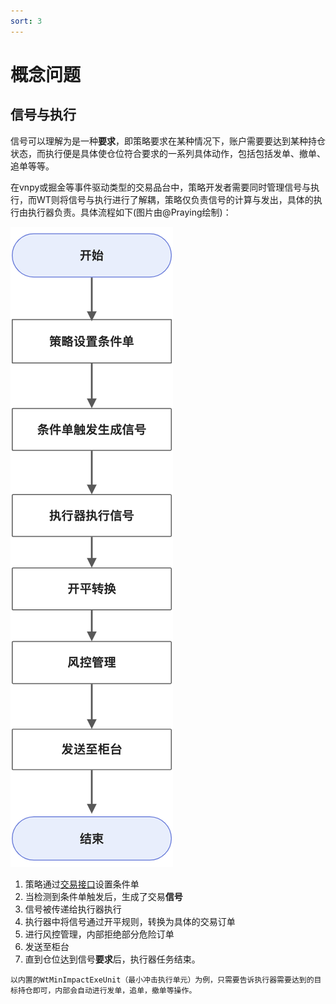 ```yaml
---
sort: 3
---
```


# 概念问题

## 信号与执行

信号可以理解为是一种**要求**，即策略要求在某种情况下，账户需要要达到某种持仓状态，而执行便是具体使仓位符合要求的一系列具体动作，包括包括发单、撤单、追单等等。

在vnpy或掘金等事件驱动类型的交易品台中，策略开发者需要同时管理信号与执行，而WT则将信号与执行进行了解耦，策略仅负责信号的计算与发出，具体的执行由执行器负责。具体流程如下(图片由@Praying绘制)：

![png](../assets/images/常见问题汇总/概念问题/信号与执行_流程.jpg)

1. 策略通过[交易接口](../开发手册/WTPY/交易引擎/1.CTA引擎/上下文.md#交易接口)设置条件单
2. 当检测到条件单触发后，生成了交易**信号**
3. 信号被传递给执行器执行
4. 执行器中将信号通过开平规则，转换为具体的交易订单
5. 进行风控管理，内部拒绝部分危险订单
6. 发送至柜台
7. 直到仓位达到信号**要求**后，执行器任务结束。

```tip
以内置的WtMinImpactExeUnit（最小冲击执行单元）为例，只需要告诉执行器需要达到的目标持仓即可，内部会自动进行发单，追单，撤单等操作。
```

